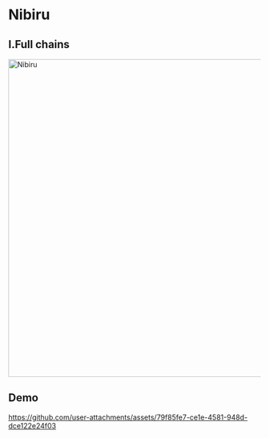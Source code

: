 # Nibiru

## I.Full chains
<img width="1085" height="635" alt="Nibiru" src="https://github.com/user-attachments/assets/dbc02cd7-2d10-4bcc-b301-dd7d2ebe1280" />


## Demo
https://github.com/user-attachments/assets/79f85fe7-ce1e-4581-948d-dce122e24f03

